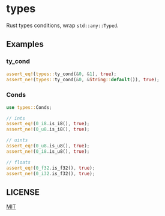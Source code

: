 # types

Rust types conditions, wrap `std::any::Typed`.

## Examples

### ty\_cond
``` rust
assert_eq!(types::ty_cond(&0, &1), true);
assert_ne!(types::ty_cond(&0, &String::default()), true);

```

### Conds
```rust
use types::Conds;

// ints
assert_eq!(0_i8.is_i8(), true);
assert_ne!(0_u8.is_i8(), true);

// uints
assert_eq!(0_u8.is_u8(), true);
assert_ne!(0_i8.is_u8(), true);

// floats
assert_eq!(0_f32.is_f32(), true);
assert_ne!(0_i32.is_f32(), true);
```

## LICENSE
[MIT][1]

[1]: https://choosealicense.com/licenses/mit/
